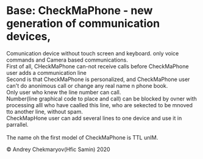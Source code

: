 # Base: CheckMaPhone - new generation of communication devices, 
Comunication device without touch screen and keyboard.
only voice commands and Camera based communications.<br/>
First of all, CHeckMaPhone can-not receive calls before CheckMaPhone user adds a communication line<br/>
Second is that CheckMaPhone is personalized, and CheckMaPhone user can't do anonimous call or change any real name n phone book.<br/>
Only user who knew the line number can call.<br/>
Number(line graphical code to place and call) can be blocked by ovner with processing alll who have caalled this line, who are sekected to be mnoved tto another line, without spam. <br/>
CheckMapHone user can add several lines to one device and use it in parrallel.<br/>
<br/>
The name oh the first model of CheckMaPhone is TTL unIM.<br/>


© Andrey Chekmaryov(Hfic Samin) 2020
